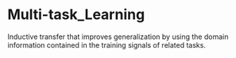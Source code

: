 # Multi-task_Learning
Inductive transfer that improves generalization by using the domain information contained in the training signals of related tasks.
